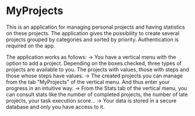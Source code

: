 # MyProjects

This is an application for managing personal projects and having statistics on these projects.
The application gives the possibility to create several projects grouped by categories and sorted by priority.
Authentication is required on the app.

  The application works as follows: 
    -> You have a vertical menu with the option to add a project. Depending on the boxes checked, three types of projects are available to you. The projects with values, those with steps and those whose steps have values.
    -> The created projects you can manage from the tab "MyProjects" of the vertical menu. And thus enter your progress in an intuitive way.
    -> From the Stats tab of the vertical menu, you can consult stats like the number of completed projects, the number of late projects, your task execution score... 
    -> Your data is stored in a secure database and only you have access to it.
